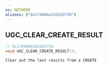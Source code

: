 ```yaml
---
ns: NETWORK
aliases: ["0x17440aa15d1d3739"]
---
```

## UGC_CLEAR_CREATE_RESULT

```c
// 0x17440AA15D1D3739
void UGC_CLEAR_CREATE_RESULT();
```

```
Clear out the last results from a CREATE
```
